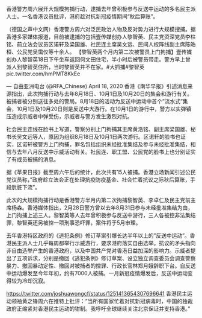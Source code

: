 香港警方周六展开大规模拘捕行动，逮捕去年曾积极参与反送中运动的多名民主派人士。一名香港议员批评，港府趁对抗新冠疫情期间“秋后算账”。

（德国之声中文网）香港警方周六对泛民政治人物及反对势力进行大规模搜捕。据香港多家媒体报道，目前被逮捕的包括壹传媒创办人黎智英、民主党资深党员李柱铭、前立法会议员区诺轩及梁国雄、社民连主席吴文远、民间人权阵线副主席陈皓桓、公民党吴霭仪等十余人。 【黎智英两个月内第二次被警员上门拘捕】壹传媒创办人黎智英18日下午坐车返回何文田住宅，半小时后被警员带走。警方早上曾派人到黎智英住所，当时黎智英并不在家。#大抓捕#黎智英 pic.twitter.com/hmPMT8KkEe

&mdash; 自由亚洲电台 (@RFA_Chinese) April 18, 2020 香港《南华早报》引述消息来源指出，此次拘捕行动与去年8月18日、10月1日及10月20日的集会和游行有关。被捕者被分别送往多处的警局。8月18日的活动为反送中运动中首个&#8221;流水式&#8221;集会，10月1日及10月20日则是反送中大游行。在10月1日的游行中，警方以实弹镇压造成示威者中弹受伤，示威者与警方发生激烈对抗。

社会民主连线在脸书上写道，警察分别上门拘捕其主席黄浩铭、副主席梁国雄、秘书长吴文远等人，原因为组织8月18日及10月1日两次游行。区诺轩的脸书也证实，区诺轩被警方上门拘捕，罪名包括组织未经批准集结及参与未经批准集结，相信与去年八月反送中示威活动有关。社民连、职工盟、公民党的脸书上也分别证实了有成员被捕的消息。

据《苹果日报》截至周六午后的统计，此次共有15人被捕。香港立场新闻引述公民党议员称，&#8221;政府趁立法会正在处理抗疫防疫基金、社会忙着抗议之际秋后算账，手段肮脏下流&#8221;。

此次的大规模拘捕行动是香港警方半月内第二次拘捕黎智英、李卓仁及民主党前主席杨森。香港媒体指出，2月28日警方曾以去年8月31日参与未经批准集结为由，上门拘捕上述三人。黎智英等人去年曾积极参与反送中游行，三人各被控非法集结罪，黎智英还另被控一项刑事恐吓罪，案件将于5月审理。

去年香港特区政府的《逃犯条例》修订草案引爆长达半年以上的&#8221;反送中运动&#8221;。香港民主派人士几乎每周都举行示威游行，要求港府落实自由选举。抗议的矛头指向非自由选举产生的香港政府，以及中国共产党对香港日益加深的影响力。示威者提出了五项诉求，分别是撤回《逃犯条例》修订草案、设立独立调查委员会调查警察暴力、撤回暴动定性、撤回对被捕者的控罪、行政长官林郑月娥辞职下台。自反送中运动爆发至今年年初，约有7000人被捕。一月新冠疫情爆发后，反送中运动变得较为冷却沉寂。

https://twitter.com/joshuawongcf/status/1251413654307696641 香港民主运动领袖黄之锋周六在推特上批评：&#8221;当所有国家忙着对抗新冠病毒时，中国的独裁政府正缩紧对香港民主运动的钳制。我呼吁全球继续关注北京保证并支持香港。&#8221;


